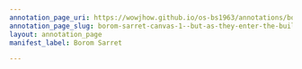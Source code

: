 ```yaml
---
annotation_page_uri: https://wowjhow.github.io/os-bs1963/annotations/borom-sarret-canvas-1--but-as-they-enter-the-building.json
annotation_page_slug: borom-sarret-canvas-1--but-as-they-enter-the-building
layout: annotation_page
manifest_label: Borom Sarret

---
```

